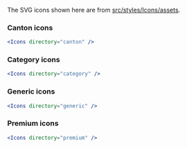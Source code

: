 The SVG icons shown here are from [src/styles/Icons/assets](https://github.com/tutti-ch/react-styleguide/tree/master/src/styles/Icons/assets "Link to react-styleguide github repo").

### Canton icons

```jsx noeditor
<Icons directory="canton" />
```

### Category icons

```jsx noeditor
<Icons directory="category" />
```

### Generic icons

```jsx noeditor
<Icons directory="generic" />
```

### Premium icons

```jsx noeditor
<Icons directory="premium" />
```